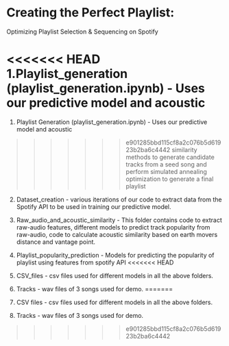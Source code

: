# Creating the Perfect Playlist:
Optimizing Playlist Selection & Sequencing on Spotify

<<<<<<< HEAD
1.Playlist_generation (playlist_generation.ipynb) - Uses our predictive model and acoustic
=======
1. Playlist Generation (playlist_generation.ipynb) - Uses our predictive model and acoustic
>>>>>>> e901285bbd115cf8a2c076b5d61923b2ba6c4442
 similarity methods to generate candidate tracks from a seed song and perform simulated
  annealing optimization to generate a final playlist
2. Dataset_creation - various iterations of our code to extract data from the Spotify API to 
be used in training our predictive model.
3. Raw_audio_and_acoustic_similarity - This folder contains code to extract raw-audio features,
different models to predict track popularity from raw-audio, code to calculate acoustic similarity based
on earth movers distance and vantage point.
4. Playlist_popularity_prediction - Models for predicting the popularity of playlist using  features from
spotify API
<<<<<<< HEAD

5. CSV_files - csv files used for different models in all the above folders.

6. Tracks - wav files of 3 songs used for demo.
=======
5. CSV files - csv files used for different models in all the above folders.
6. Tracks - wav files of 3 songs used for demo.
>>>>>>> e901285bbd115cf8a2c076b5d61923b2ba6c4442
